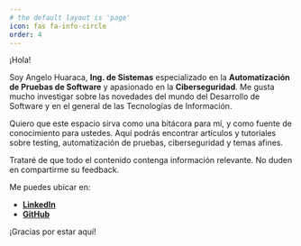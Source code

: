 ```yaml
---
# the default layout is 'page'
icon: fas fa-info-circle
order: 4
---
```


¡Hola!

Soy Angelo Huaraca, **Ing. de Sistemas** especializado en la **Automatización de Pruebas de Software** y apasionado en la **Ciberseguridad**. Me gusta mucho investigar sobre las novedades del mundo del Desarrollo de Software y en el general de las Tecnologías de Información.

Quiero que este espacio sirva como una bitácora para mí, y como fuente de conocimiento para ustedes. Aquí podrás encontrar artículos y tutoriales sobre testing, automatización de pruebas, ciberseguridad y temas afines.

Trataré de que todo el contenido contenga información relevante. No duden en compartirme su feedback.

Me puedes ubicar en:

- [**LinkedIn**](https://www.linkedin.com/in/ahuaracab/)
- [**GitHub**](https://github.com/ahuaracab)

¡Gracias por estar aquí!
